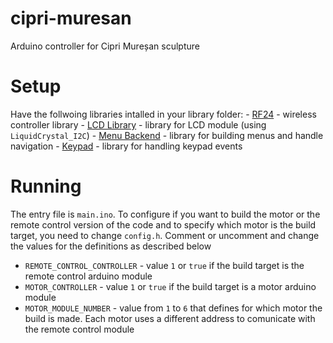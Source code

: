 # cipri-muresan
Arduino controller for Cipri Mureșan sculpture

# Setup 

Have the follwoing libraries intalled in your library folder:
    - [RF24](https://github.com/nRF24/RF24) - wireless controller library
    - [LCD Library](https://bitbucket.org/fmalpartida/new-liquidcrystal) - library for LCD module (using `LiquidCrystal_I2C`)
    - [Menu Backend](https://github.com/Orange-Cat/MenuBackend) - library for building menus and handle navigation
    - [Keypad](https://github.com/Chris--A/Keypad) - library for handling keypad events

# Running

The entry file is `main.ino`. To configure if you want to build the motor or the remote control version of the code and to specify which motor is the build target, you need to change `config.h`. Comment or uncomment and change the values for the definitions as described below

- `REMOTE_CONTROL_CONTROLLER` - value `1` or `true` if the build target is the remote control arduino module
- `MOTOR_CONTROLLER` - value `1` or `true` if the build target is a motor arduino module
- `MOTOR_MODULE_NUMBER` - value from `1` to `6` that defines for which motor the build is made. Each motor uses a different address to comunicate with the remote control module